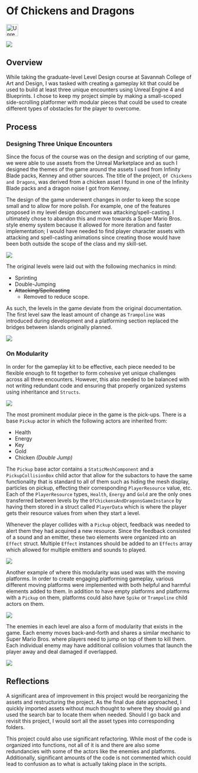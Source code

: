 # Of Chickens and Dragons

<img alt="Unreal Engine" width="32px" src="https://vectorified.com/images/epic-games-icon-35.png" />

![](Images/jump.PNG)

## Overview

While taking the graduate-level Level Design course at Savannah College of Art and Design, I was tasked with creating a gameplay kit that could be used to build at least three unique encounters using Unreal Engine 4 and Blueprints. I chose to keep my project simple by making a small-scoped side-scrolling platformer with modular pieces that could be used to create different types of obstacles for the player to overcome.

## Process

### Designing Three Unique Encounters

Since the focus of the course was on the design and scripting of our game, we were able to use assets from the Unreal Marketplace and as such I designed the themes of the game around the assets I used from Infinity Blade packs, Kenney and other sources. The title of the project, `Of Chickens and Dragons`, was derived from a chicken asset I found in one of the Infinity Blade packs and a dragon noise I got from Kenney.

The design of the game underwent changes in order to keep the scope small and to allow for more polish. For example, one of the features proposed in my level design document was attacking/spell-casting. I ultimately chose to abandon this and move towards a Super Mario Bros. style enemy system because it allowed for more iteration and faster implementation; I would have needed to find player character assets with attacking and spell-casting animations since creating those would have been both outside the scope of the class and my skill-set.

![](Images/DDucharme_P2_font1024_3.png)

The original levels were laid out with the following mechanics in mind:

- Sprinting
- Double-Jumping
- ~~Attacking/Spellcasting~~
  - Removed to reduce scope.

As such, the levels in the game deviate from the original documentation. The first level saw the least amount of change as `Trampoline` was introduced during development and a platforming section replaced the bridges between islands originally planned.

![](Images/DDucharme_P2_font1024_5.png)

### On Modularity

In order for the gameplay kit to be effective, each piece needed to be flexible enough to fit together to form cohesive yet unique challenges across all three encounters. However, this also needed to be balanced with not writing redundant code and ensuring that properly organized systems using inheritance and `Structs`.

![](Images/SwampEditor.PNG)

The most prominent modular piece in the game is the pick-ups. There is a base `Pickup` actor in which the following actors are inherited from:

- Health
- Energy
- Key
- Gold
- Chicken *(Double Jump)*
  
The `Pickup` base actor contains a `StaticMeshComponent` and a `PickupCollisionBox` child actor that allow for the subactors to have the same functionality that is standard to all of them such as hiding the mesh display, particles on pickup, effecting their corresponding `PlayerResource` value, etc. Each of the `PlayerResource` types, `Health`, `Energy` and `Gold` are the only ones transferred between levels by the `OfChickensAndDragonsGameInstance` by having them stored in a struct called `PlayerData` which is where the player gets their resource values from when they start a level.

Whenever the player collides with a `Pickup` object, feedback was needed to alert them they had acquired a new resource. Since the feedback consisted of a sound and an emitter, these two elements were organized into an `Effect` struct. Multiple `Effect` instances should be added to an `Effects` array which allowed for multiple emitters and sounds to played.

![](Images/PickupEffects.PNG)

Another example of where this modularity was used was with the moving platforms. In order to create engaging platforming gameplay, various different moving platforms were implemented with both helpful and harmful elements added to them. In addition to have empty platforms and platforms with a `Pickup` on them, platforms could also have `Spike` or `Trampoline` child actors on them.

![](Images/Trampoline.PNG)

The enemies in each level are also a form of modularity that exists in the game. Each enemy moves back-and-forth and shares a similar mechanic to Super Mario Bros. where players need to jump on top of them to kill them. Each individual enemy may have additional collision volumes that launch the player away and deal damaged if overlapped.

![](Images/BearDeath.PNG)

## Reflections

A significant area of improvement in this project would be reorganizing the assets and restructuring the project. As the final due date approached, I quickly imported assets without much thought to where they should go and used the search bar to locate them when needed. Should I go back and revisit this project, I would sort all the asset types into corresponding folders.

This project could also use significant refactoring. While most of the code is organized into functions, not all of it is and there are also some redundancies with some of the actors like the enemies and platforms. Additionally, significant amounts of the code is not commented which could lead to confusion as to what is actually taking place in the scripts.